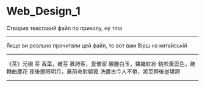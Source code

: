 # Web_Design_1
Створив текстовий файл по приколу, ну тіпа<hr>
Якщо ви реально прочитали цей файл, то вот вам Вірш на китайській<hr>
《茶》元稹<n>
</n>
茶</n>
香葉，嫩芽<n>
慕詩客，愛僧家<n>
碾雕白玉，羅織紅紗<n>
銚煎黃蕊色，碗轉曲塵花<n>
夜後邀陪明月，晨前命對朝霞<n>
洗盡古今人不倦，將至醉後豈堪誇<hr>
